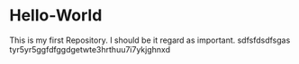 # Hello-World
This is my first Repository. I should be  it regard as important.
sdfsfdsdfsgas tyr5yr5ggfdfggdgetwte3hrthuu7i7ykjghnxd 
